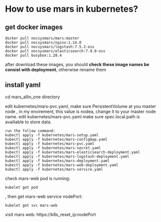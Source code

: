 # How to use mars in kubernetes?
## get docker images
```
docker pull nocsysmars/mars:master
docker pull nocsysmars/nginx:1.14.0
docker pull nocsysmars/logstash:7.5.2-oss
docker pull nocsysmars/elasticsearch:7.9.0-oss
docker pull busybox:1.28.4
```
after download these images, you should **check these image names be consist with deployment**, otherwise rename them
## install yaml
cd mars_allin_one directory

edit kubernetes/mars-pvc.yaml, make sure PersistentVolume at you master node , in my envirement, this value is nodea, change it to your master node name.
edit kubernetes/mars-pvc.yaml make sure spec.local.path is availiable to store data.
```
run the follow command:
kubectl apply -f kubernetes/mars-setup.yaml
kubectl apply -f kubernetes/mars-configmap.yaml
kubectl apply -f kubernetes/mars-pvc.yaml
kubectl apply -f kubernetes/mars-secret.yaml
kubectl apply -f kubernetes/mars-elasticsearch-deployment.yaml
kubectl apply -f kubernetes/mars-logstash-deployment.yaml
kubectl apply -f kubernetes/mars-deployment.yaml
kubectl apply -f kubernetes/mars-web-deployment.yaml
kubectl apply -f kubernetes/mars-service.yaml
```
check mars-web pod is running:
```
kubelet get pod
```    
, then get mars-web service nodePort:
```
kubelet get svc mars-web
```
visit mars web: https://k8s_reset_ip:nodePort  
